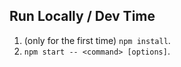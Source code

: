 ## Run Locally / Dev Time

1. (only for the first time) `npm install`.
2. `npm start -- <command> [options]`.
